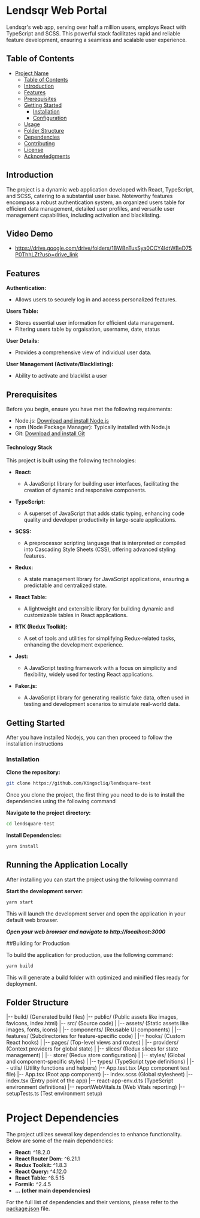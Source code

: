 # Lendsqr Web Portal

Lendsqr's web app, serving over half a million users, employs React with TypeScript and SCSS. This powerful stack facilitates rapid and reliable feature development, ensuring a seamless and scalable user experience.

## Table of Contents

- [Project Name](#project-name)
  - [Table of Contents](#table-of-contents)
  - [Introduction](#introduction)
  - [Features](#features)
  - [Prerequisites](#prerequisites)
  - [Getting Started](#getting-started)
    - [Installation](#installation)
    - [Configuration](#configuration)
  - [Usage](#usage)
  - [Folder Structure](#folder-structure)
  - [Dependencies](#dependencies)
  - [Contributing](#contributing)
  - [License](#license)
  - [Acknowledgments](#acknowledgments)

## Introduction

The project is a dynamic web application developed with React, TypeScript, and SCSS, catering to a substantial user base. Noteworthy features encompass a robust authentication system, an organized users table for efficient data management, detailed user profiles, and versatile user management capabilities, including activation and blacklisting.

## Video Demo

- https://drive.google.com/drive/folders/1BWBnTusSya0CCY4IdtWBeD75P0ThhLZt?usp=drive_link

## Features

**Authentication:**

- Allows users to securely log in and access personalized features.

**Users Table:**

- Stores essential user information for efficient data management.
- Filtering users table by orgaisation, username, date, status

**User Details:**

- Provides a comprehensive view of individual user data.

**User Management (Activate/Blacklisting):**

- Ability to activate and blacklist a user

## Prerequisites

Before you begin, ensure you have met the following requirements:

- Node.js: [Download and install Node.js](https://nodejs.org/)
- npm (Node Package Manager): Typically installed with Node.js
- Git: [Download and install Git](https://git-scm.com/)

#### Technology Stack

This project is built using the following technologies:

- **React:**

  - A JavaScript library for building user interfaces, facilitating the creation of dynamic and responsive components.

- **TypeScript:**

  - A superset of JavaScript that adds static typing, enhancing code quality and developer productivity in large-scale applications.

- **SCSS:**

  - A preprocessor scripting language that is interpreted or compiled into Cascading Style Sheets (CSS), offering advanced styling features.

- **Redux:**

  - A state management library for JavaScript applications, ensuring a predictable and centralized state.

- **React Table:**

  - A lightweight and extensible library for building dynamic and customizable tables in React applications.

- **RTK (Redux Toolkit):**

  - A set of tools and utilities for simplifying Redux-related tasks, enhancing the development experience.

- **Jest:**

  - A JavaScript testing framework with a focus on simplicity and flexibility, widely used for testing React applications.

- **Faker.js:**
  - A JavaScript library for generating realistic fake data, often used in testing and development scenarios to simulate real-world data.

## Getting Started

After you have installed Nodejs, you can then proceed to follow the installation instructions

### Installation

**Clone the repository:**

```bash
git clone https://github.com/Kingscliq/lendsquare-test
```

Once you clone the project, the first thing you need to do is to install the dependencies using the following command

**Navigate to the project directory:**

```bash
cd lendsquare-test
```

**Install Dependencies:**

```bash
yarn install
```

## Running the Application Locally

After installing you can start the project using the following command

**Start the development server:**

```bash
yarn start
```

This will launch the development server and open the application in your default web browser.

**_Open your web browser and navigate to http://localhost:3000_**

##Building for Production

To build the application for production, use the following command:

```bash
yarn build
```

This will generate a build folder with optimized and minified files ready for deployment.

## Folder Structure

|-- build/ (Generated build files)
|-- public/ (Public assets like images, favicons, index.html)
|-- src/ (Source code)
| |-- assets/ (Static assets like images, fonts, icons)
| |-- components/ (Reusable UI components)
| |-- features/ (Subdirectories for feature-specific code)
| |-- hooks/ (Custom React hooks)
| |-- pages/ (Top-level views and routes)
| |-- providers/ (Context providers for global state)
| |-- slices/ (Redux slices for state management)
| |-- store/ (Redux store configuration)
| |-- styles/ (Global and component-specific styles)
| |-- types/ (TypeScript type definitions)
| |-- utils/ (Utility functions and helpers)
|-- App.test.tsx (App component test file)
|-- App.tsx (Root app component)
|-- index.scss (Global stylesheet)
|-- index.tsx (Entry point of the app)
|-- react-app-env.d.ts (TypeScript environment definitions)
|-- reportWebVitals.ts (Web Vitals reporting)
|-- setupTests.ts (Test environment setup)

# Project Dependencies

The project utilizes several key dependencies to enhance functionality. Below are some of the main dependencies:

- **React:** ^18.2.0
- **React Router Dom:** ^6.21.1
- **Redux Toolkit:** ^1.8.3
- **React Query:** ^4.12.0
- **React Table:** ^8.5.15
- **Formik:** ^2.4.5
- **... (other main dependencies)**

For the full list of dependencies and their versions, please refer to the [package.json](./package.json) file.
